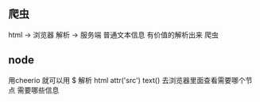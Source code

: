 ## 爬虫

html -> 浏览器 解析
     -> 服务端 普通文本信息 有价值的解析出来 爬虫

## node
用cheerio 就可以用 $ 解析 html attr('src') text()
去浏览器里面查看需要哪个节点 需要哪些信息